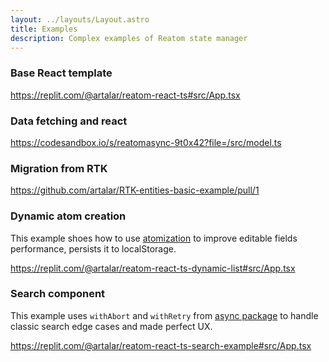 ```yaml
---
layout: ../layouts/Layout.astro
title: Examples
description: Complex examples of Reatom state manager
---
```


### Base React template

https://replit.com/@artalar/reatom-react-ts#src/App.tsx

### Data fetching and react

https://codesandbox.io/s/reatomasync-9t0x42?file=/src/model.ts

### Migration from RTK

https://github.com/artalar/RTK-entities-basic-example/pull/1

### Dynamic atom creation

This example shoes how to use [atomization](https://www.reatom.dev/guides/atomization) to improve editable fields performance, persists it to localStorage.

https://replit.com/@artalar/reatom-react-ts-dynamic-list#src/App.tsx

### Search component

This example uses `withAbort` and `withRetry` from [async package](https://www.reatom.dev/packages/async) to handle classic search edge cases and made perfect UX.

https://replit.com/@artalar/reatom-react-ts-search-example#src/App.tsx
